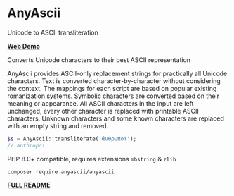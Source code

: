 # AnyAscii

Unicode to ASCII transliteration

[**Web Demo**](https://anyascii.com)

Converts Unicode characters to their best ASCII representation

AnyAscii provides ASCII-only replacement strings for practically all Unicode characters. Text is converted character-by-character without considering the context. The mappings for each script are based on popular existing romanization systems. Symbolic characters are converted based on their meaning or appearance. All ASCII characters in the input are left unchanged, every other character is replaced with printable ASCII characters. Unknown characters and some known characters are replaced with an empty string and removed.

```php
$s = AnyAscii::transliterate('άνθρωποι');
// anthropoi
```

PHP 8.0+ compatible, requires extensions `mbstring` & `zlib`

`composer require anyascii/anyascii`

[**FULL README**](https://github.com/anyascii/anyascii)

